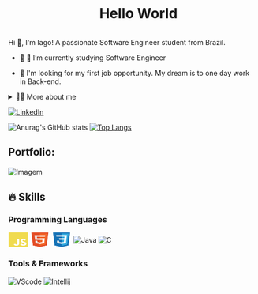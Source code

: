 <!--título-->
<div id="user-content-toc">
  <ul align="center">
    <summary><h1 style="display: inline-block">Hello World</h1></summary>
</div>

<!-- Presentation -->
<p>
 Hi 👋, I'm Iago! A passionate Software Engineer student from Brazil.

  - 🌱 🌱 I’m currently studying Software Engineer

  - 🔭 I'm looking for my first job opportunity. My dream is to one day work in Back-end.
</p>

<!-- Dropdown -->
<details>
  <summary>👨‍💻 More about me</summary>

  - 💬 I'm 26 years old and currently live in Brazil. I'm studying English and have experience with HTML, CSS, JavaScript, Java, and I'm learning C.

  - ⚡ I enjoy learning new things, as well as watching movies and playing games! I believe that our personal interests contribute to a more refined perception of things and problem-solving
</details>

<!-- Links -->
[![LinkedIn](https://img.shields.io/badge/LinkedIn-0077B5?style=for-the-badge&logo=linkedin&logoColor=white)](https://www.linkedin.com/in/iago-santos-4542881b5)


<!-- GithubStats -->
![Anurag's GitHub stats](https://github-readme-stats.vercel.app/api?username=iagsant&show_icons=true&theme=transparent)
[![Top Langs](https://github-readme-stats.vercel.app/api/top-langs/?username=iagsant&show_icons=true&theme=transparent)](https://github.com/anuraghazra/github-readme-stats)

<!-- Portfolio -->
## Portfolio:

<!-- GIF -->
<p align="left">
  <img align="center" src="https://github.com/VariableBee/VariableBee/assets/77739311/4e9f41af-6b57-49a7-b15a-74322e96b4d7" alt="Imagem">
</p>

## 🔥 Skills
<!-- Skills: Programming Languages -->
  <div style="flex-basis: 48%;">
    <h3>Programming Languages</h3>
    <img align="center" alt="Js" height="30" width="40" src="https://raw.githubusercontent.com/devicons/devicon/master/icons/javascript/javascript-plain.svg">
    <img align="center" alt="HTML" height="30" width="40" src="https://raw.githubusercontent.com/devicons/devicon/master/icons/html5/html5-original.svg">
    <img align="center" alt="CSS" height="30" width="40" src="https://raw.githubusercontent.com/devicons/devicon/master/icons/css3/css3-original.svg">
    <img align="center" alt="Java" height="30" width="40" src="![Java](https://img.shields.io/badge/Java-%23ED8B00.svg??style=for-the-badge&logo=openjdk&logoColor=white)">
    <img align="center" alt="C" height="30" width="40" src="https://cdn.jsdelivr.net/gh/devicons/devicon/icons/c/c-original.svg">
  </div>
  
  <!-- Skills: Tools & Frameworks -->
  <div style="flex-basis: 48%;">
    <h3>Tools & Frameworks</h3>
    <img align="center" alt="VScode" height="30" width="40" src="https://cdn.jsdelivr.net/gh/devicons/devicon/icons/vscode/vscode-original.svg">
    <img align="center" alt="Intellij" height="30" width="40" src="https://img.shields.io/badge/IntelliJ_IDEA-000000.svg?style=for-the-badge&logo=intellij-idea&logoColor=white">
  </div>
  <!-- Skills: Libraries -->
  <!--<div style="flex-basis: 48%;">
    <h3>Frameworks, Platforms and Libraries</h3>
    <img align="center" alt="Numpy" height="30" width="40" src="![Nuxtjs](https://img.shields.io/badge/Nuxt-002E3B?style=for-the-badge&logo=nuxtdotjs&logoColor=#00DC82)">
  </div>
 
